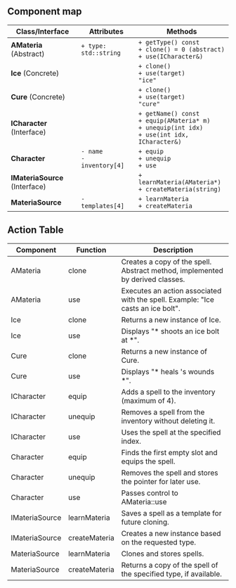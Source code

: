 ## Component map

| Class/Interface | Attributes | Methods |
|---|---|---|
| **AMateria** (Abstract) | `+ type: std::string` | `+ getType() const` <br> `+ clone() = 0 (abstract)` <br> `+ use(ICharacter&)` |
| **Ice** (Concrete) |  | `+ clone()` <br> `+ use(target)` <br> `"ice"` |
| **Cure** (Concrete) |  | `+ clone()` <br> `+ use(target)` <br> `"cure"` |
| **ICharacter** (Interface) |  | `+ getName() const` <br> `+ equip(AMateria* m)` <br> `+ unequip(int idx)` <br> `+ use(int idx, ICharacter&)` |
| **Character** | `- name` <br> `- inventory[4]` | `+ equip` <br> `+ unequip` <br> `+ use` |
| **IMateriaSource** (Interface) |  | `+ learnMateria(AMateria*)` <br> `+ createMateria(string)` |
| **MateriaSource** | `- templates[4]` | `+ learnMateria` <br> `+ createMateria` |

## Action Table

| Component | Function | Description |
|---|---|---|
| AMateria | clone | Creates a copy of the spell. Abstract method, implemented by derived classes. |
| AMateria | use | Executes an action associated with the spell. Example: "Ice casts an ice bolt". |
| Ice | clone | Returns a new instance of Ice. |
| Ice | use | Displays "* shoots an ice bolt at <name> *". |
| Cure | clone | Returns a new instance of Cure. |
| Cure | use | Displays "* heals <name>'s wounds *". |
| ICharacter | equip | Adds a spell to the inventory (maximum of 4). |
| ICharacter | unequip | Removes a spell from the inventory without deleting it. |
| ICharacter | use | Uses the spell at the specified index. |
| Character | equip | Finds the first empty slot and equips the spell. |
| Character | unequip | Removes the spell and stores the pointer for later use. |
| Character | use | Passes control to AMateria::use |
| IMateriaSource | learnMateria | Saves a spell as a template for future cloning. |
| IMateriaSource | createMateria | Creates a new instance based on the requested type. |
| MateriaSource | learnMateria | Clones and stores spells. |
| MateriaSource | createMateria | Returns a copy of the spell of the specified type, if available. |
